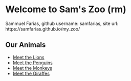 <!DOCTYPE html>
<html lang="en">
<head>
  <meta charset="UTF-8">
  <!--  <title>Sam's Zoo</title>  -->
</head>
<body>

  <h1>Welcome to Sam's Zoo (rm)</h1>
Sammuel Farias, github username: samfarias, site url: https://samfarias.github.io/my_zoo/
  <nav>
    <h2>Our Animals</h2>
    <ul>
      <li><a href="pages/lions.html">Meet the Lions</a></li>
      <li><a href="pages/penguins.html">Meet the Penguins</a></li>
      <li><a href="pages/monkeys.html">Meet the Monkeys</a></li>
      <li><a href="pages/giraffes.html">Meet the Giraffes</a></li>
    </ul>
  </nav>

</body>
</html>
